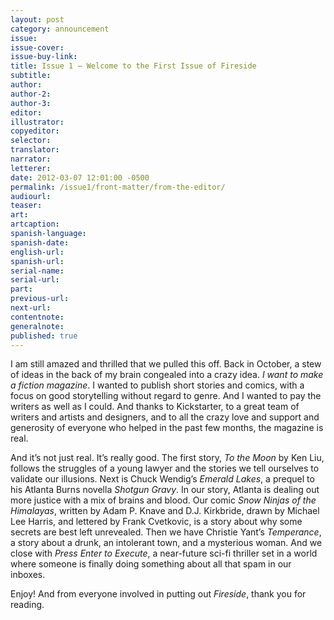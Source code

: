 ```yaml
---
layout: post
category: announcement
issue:
issue-cover:
issue-buy-link:
title: Issue 1 — Welcome to the First Issue of Fireside
subtitle:
author:
author-2:
author-3:
editor:
illustrator:
copyeditor:
selector:
translator:
narrator:
letterer:
date: 2012-03-07 12:01:00 -0500
permalink: /issue1/front-matter/from-the-editor/
audiourl:
teaser:
art:
artcaption:
spanish-language:
spanish-date:
english-url:
spanish-url:
serial-name:
serial-url:
part:
previous-url:
next-url:
contentnote:
generalnote:
published: true
---
```


I am still amazed and thrilled that we pulled this off. Back in October, a stew of ideas in the back of my brain congealed into a crazy idea. _I want to make a fiction magazine_. I wanted to publish short stories and comics, with a focus on good storytelling without regard to genre. And I wanted to pay the writers as well as I could. And thanks to Kickstarter, to a great team of writers and artists and designers, and to all the crazy love and support and generosity of everyone who helped in the past few months, the magazine is real.

And it’s not just real. It’s really good. The first story, _To the Moon_ by Ken Liu, follows the struggles of a young lawyer and the stories we tell ourselves to validate our illusions. Next is Chuck Wendig’s _Emerald Lakes_, a prequel to his Atlanta Burns novella _Shotgun Gravy_. In our story, Atlanta is dealing out more justice with a mix of brains and blood. Our comic _Snow Ninjas of the Himalayas_, written by Adam P. Knave and D.J. Kirkbride, drawn by Michael Lee Harris, and lettered by Frank Cvetkovic, is a story about why some secrets are best left unrevealed. Then we have Christie Yant’s _Temperance_, a story about a drunk, an intolerant town, and a mysterious woman. And we close with _Press Enter to Execute_, a near-future sci-fi thriller set in a world where someone is finally doing something about all that spam in our inboxes.

Enjoy! And from everyone involved in putting out _Fireside_, thank you for reading.
